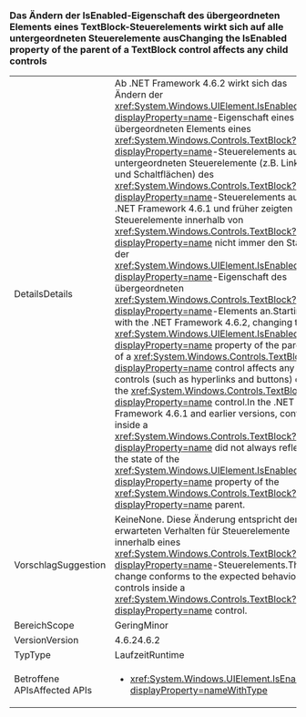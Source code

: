 ### <a name="changing-the-isenabled-property-of-the-parent-of-a-textblock-control-affects-any-child-controls"></a><span data-ttu-id="61012-101">Das Ändern der IsEnabled-Eigenschaft des übergeordneten Elements eines TextBlock-Steuerelements wirkt sich auf alle untergeordneten Steuerelemente aus</span><span class="sxs-lookup"><span data-stu-id="61012-101">Changing the IsEnabled property of the parent of a TextBlock control affects any child controls</span></span>

|   |   |
|---|---|
|<span data-ttu-id="61012-102">Details</span><span class="sxs-lookup"><span data-stu-id="61012-102">Details</span></span>|<span data-ttu-id="61012-103">Ab .NET Framework 4.6.2 wirkt sich das Ändern der <xref:System.Windows.UIElement.IsEnabled?displayProperty=name>-Eigenschaft eines übergeordneten Elements eines <xref:System.Windows.Controls.TextBlock?displayProperty=name>-Steuerelements auf alle untergeordneten Steuerelemente (z.B. Links und Schaltflächen) des <xref:System.Windows.Controls.TextBlock?displayProperty=name>-Steuerelements aus. In .NET Framework 4.6.1 und früher zeigten Steuerelemente innerhalb von <xref:System.Windows.Controls.TextBlock?displayProperty=name> nicht immer den Status der <xref:System.Windows.UIElement.IsEnabled?displayProperty=name>-Eigenschaft des übergeordneten <xref:System.Windows.Controls.TextBlock?displayProperty=name>-Elements an.</span><span class="sxs-lookup"><span data-stu-id="61012-103">Starting with the .NET Framework 4.6.2, changing the <xref:System.Windows.UIElement.IsEnabled?displayProperty=name> property of the parent of a <xref:System.Windows.Controls.TextBlock?displayProperty=name> control affects any child controls (such as hyperlinks and buttons) of the <xref:System.Windows.Controls.TextBlock?displayProperty=name> control.In the .NET Framework 4.6.1 and earlier versions, controls inside a <xref:System.Windows.Controls.TextBlock?displayProperty=name> did not always reflect the state of the <xref:System.Windows.UIElement.IsEnabled?displayProperty=name> property of the <xref:System.Windows.Controls.TextBlock?displayProperty=name> parent.</span></span>|
|<span data-ttu-id="61012-104">Vorschlag</span><span class="sxs-lookup"><span data-stu-id="61012-104">Suggestion</span></span>|<span data-ttu-id="61012-105">Keine</span><span class="sxs-lookup"><span data-stu-id="61012-105">None.</span></span> <span data-ttu-id="61012-106">Diese Änderung entspricht dem erwarteten Verhalten für Steuerelemente innerhalb eines <xref:System.Windows.Controls.TextBlock?displayProperty=name>-Steuerelements.</span><span class="sxs-lookup"><span data-stu-id="61012-106">This change conforms to the expected behavior for controls inside a <xref:System.Windows.Controls.TextBlock?displayProperty=name> control.</span></span>|
|<span data-ttu-id="61012-107">Bereich</span><span class="sxs-lookup"><span data-stu-id="61012-107">Scope</span></span>|<span data-ttu-id="61012-108">Gering</span><span class="sxs-lookup"><span data-stu-id="61012-108">Minor</span></span>|
|<span data-ttu-id="61012-109">Version</span><span class="sxs-lookup"><span data-stu-id="61012-109">Version</span></span>|<span data-ttu-id="61012-110">4.6.2</span><span class="sxs-lookup"><span data-stu-id="61012-110">4.6.2</span></span>|
|<span data-ttu-id="61012-111">Typ</span><span class="sxs-lookup"><span data-stu-id="61012-111">Type</span></span>|<span data-ttu-id="61012-112">Laufzeit</span><span class="sxs-lookup"><span data-stu-id="61012-112">Runtime</span></span>|
|<span data-ttu-id="61012-113">Betroffene APIs</span><span class="sxs-lookup"><span data-stu-id="61012-113">Affected APIs</span></span>|<ul><li><xref:System.Windows.UIElement.IsEnabled?displayProperty=nameWithType></li></ul>|

